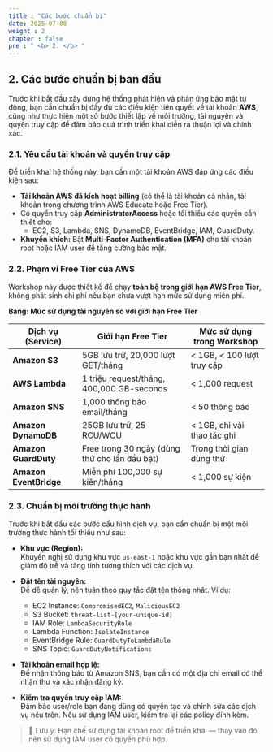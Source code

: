 ```yaml
---
title : "Các bước chuẩn bị"
date: 2025-07-08
weight : 2
chapter : false
pre : " <b> 2. </b> "
---
```

## 2. Các bước chuẩn bị ban đầu
Trước khi bắt đầu xây dựng hệ thống phát hiện và phản ứng bảo mật tự động, bạn cần chuẩn bị đầy đủ các điều kiện tiên quyết về tài khoản **AWS**, cũng như thực hiện một số bước thiết lập về môi trường, tài nguyên và quyền truy cập để đảm bảo quá trình triển khai diễn ra thuận lợi và chính xác.

### 2.1. Yêu cầu tài khoản và quyền truy cập
Để triển khai hệ thống này, bạn cần một tài khoản AWS đáp ứng các điều kiện sau:
- **Tài khoản AWS đã kích hoạt billing** (có thể là tài khoản cá nhân, tài khoản trong chương trình AWS Educate hoặc Free Tier).
- Có quyền truy cập **AdministratorAccess** hoặc tối thiểu các quyền cần thiết cho:
  - EC2, S3, Lambda, SNS, DynamoDB, EventBridge, IAM, GuardDuty.
- **Khuyến khích:** Bật **Multi-Factor Authentication (MFA)** cho tài khoản root hoặc IAM user để tăng cường bảo mật.
### 2.2. Phạm vi Free Tier của AWS
Workshop này được thiết kế để chạy **toàn bộ trong giới hạn AWS Free Tier**, không phát sinh chi phí nếu bạn chưa vượt hạn mức sử dụng miễn phí.

**Bảng: Mức sử dụng tài nguyên so với giới hạn Free Tier**

| Dịch vụ (Service)   | Giới hạn Free Tier                                 | Mức sử dụng trong Workshop            |
|---------------------|----------------------------------------------------|----------------------------------------|
| **Amazon S3**       | 5GB lưu trữ, 20,000 lượt GET/tháng                 | < 1GB, < 100 lượt truy cập             |
| **AWS Lambda**      | 1 triệu request/tháng, 400,000 GB-seconds          | < 1,000 request                        |
| **Amazon SNS**      | 1,000 thông báo email/tháng                        | < 50 thông báo                         |
| **Amazon DynamoDB** | 25GB lưu trữ, 25 RCU/WCU                           | < 1GB, chỉ vài thao tác ghi            |
| **Amazon GuardDuty**| Free trong 30 ngày (dùng thử cho lần đầu bật)     | Trong thời gian dùng thử              |
| **Amazon EventBridge** | Miễn phí 100,000 sự kiện/tháng                  | < 1,000 sự kiện                        |

### 2.3. Chuẩn bị môi trường thực hành

Trước khi bắt đầu các bước cấu hình dịch vụ, bạn cần chuẩn bị một môi trường thực hành tối thiểu như sau:

- **Khu vực (Region):**  
  Khuyến nghị sử dụng khu vực `us-east-1` hoặc khu vực gần bạn nhất để giảm độ trễ và tăng tính tương thích với các dịch vụ.

- **Đặt tên tài nguyên:**  
  Để dễ quản lý, nên tuân theo quy tắc đặt tên thống nhất. Ví dụ:
  - EC2 Instance: `CompromisedEC2`, `MaliciousEC2`
  - S3 Bucket: `threat-list-[your-unique-id]`
  - IAM Role: `LambdaSecurityRole`
  - Lambda Function: `IsolateInstance`
  - EventBridge Rule: `GuardDutyToLambdaRule`
  - SNS Topic: `GuardDutyNotifications`
  
- **Tài khoản email hợp lệ:**  
  Để nhận thông báo từ Amazon SNS, bạn cần có một địa chỉ email có thể nhận thư và xác nhận đăng ký.

- **Kiểm tra quyền truy cập IAM:**  
  Đảm bảo user/role bạn đang dùng có quyền tạo và chỉnh sửa các dịch vụ nêu trên. Nếu sử dụng IAM user, kiểm tra lại các policy đính kèm.

> 📌 Lưu ý: Hạn chế sử dụng tài khoản root để triển khai — thay vào đó nên sử dụng IAM user có quyền phù hợp.
